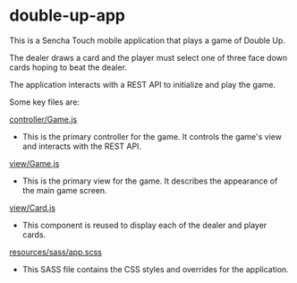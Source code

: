 double-up-app
=============

This is a Sencha Touch mobile application that plays a game of Double Up.

The dealer draws a card and the player must select one of three face down cards hoping to beat the dealer.

The application interacts with a REST API to initialize and play the game.

Some key files are:

[controller/Game.js](https://github.com/dmcclure/double-upp-app/app/controller/Game.js)
- This is the primary controller for the game. It controls the game's view and interacts with the REST API.

[view/Game.js](https://github.com/dmcclure/double-upp-app/app/view/Game.js)
- This is the primary view for the game. It describes the appearance of the main game screen.

[view/Card.js](https://github.com/dmcclure/double-upp-app/app/view/Card.js)
- This component is reused to display each of the dealer and player cards.

[resources/sass/app.scss](https://github.com/dmcclure/double-upp-app/app/resources/sass/app.scss)
- This SASS file contains the CSS styles and overrides for the application.

